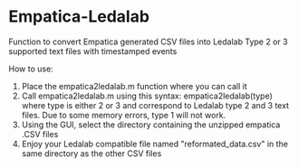# Empatica-Ledalab
Function to convert Empatica generated CSV files into Ledalab Type 2 or 3 supported text files with timestamped events

How to use:

1. Place the empatica2ledalab.m function where you can call it
2. Call empatica2ledalab.m using this syntax:
        empatica2ledalab(type)
        where type is either 2 or 3 and correspond to Ledalab type 2 and 3 text files.
        Due to some memory errors, type 1 will not work.
3. Using the GUI, select the directory containing the unzipped empatica .CSV files
4. Enjoy your Ledalab compatible file named "reformated_data.csv" in the same directory as the other CSV files
